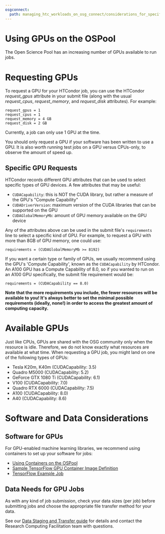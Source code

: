 ```yaml
---
osgconnect:
  path: managing_htc_workloads_on_osg_connect/considerations_for_specific_resource_needs/gpu-jobs.md
---
```


Using GPUs on the OSPool 
====================================



The Open Science Pool has an increasing number of GPUs available to 
run jobs. 

# Requesting GPUs

To request a GPU for your HTCondor job, you can use the 
HTCondor *request_gpus* attribute in your submit file (along 
with the usual *request_cpus*, *request_memory*, and *request_disk*
attributes). For example:

    request_gpus = 1
    request_cpus = 1
    request_memory = 4 GB
    request_disk = 2 GB

Currently, a job can only use 1 GPU at the time.

You should only request a GPU if your software has been written to use a GPU. It is 
also worth running test jobs on a GPU versus CPUs-only, to observe the amount of 
speed up. 

## Specific GPU Requests

HTCondor records different GPU attributes that can be used to select 
specific types of GPU devices. A few attributes that may be useful: 

* `CUDACapability`: this is NOT the CUDA library, but rather a measure of the GPU's "Compute Capability"
* `CUDADriverVersion`: maximum version of the CUDA libraries that can be supported on the GPU
* `CUDAGlobalMemoryMb`: amount of GPU memory available on the GPU device

Any of the attributes above can be used in the submit file's `requirements` line to 
select a specific kind of GPU. For 
example, to request a GPU with more than 8GB of GPU memory, one could use: 

    requirements = (CUDAGlobalMemoryMb >= 8192)
    
If you want a certain type or family of GPUs, we usually recommend using the GPU's 
'Compute Capability', known as the `CUDACapability` by HTCondor. An A100 GPU has a 
Compute Capability of 8.0, so if you wanted to run on an A100 GPU specifically, 
the submit file requirement would be: 

    requirements = (CUDACapability == 8.0)

**Note that the more requirements you include, the fewer resources will be available 
to you! It's always better to set the minimal possible requirements (ideally, none!) 
in order to access the greatest amount of computing capacity.**

# Available GPUs

Just like CPUs, GPUs are shared with the OSG community only when the
resource is idle. Therefore, we do not know exactly what resources are
available at what time. When requesting a GPU job, you might land on one
of the following types of GPUs:

* Tesla K20m, K40m (CUDACapability: 3.5)
* Quadro M5000 (CUDACapability: 5.2)
* GeForce GTX 1080 Ti (CUDACapability: 6.1)
* V100 (CUDACapability: 7.0)
* Quadro RTX 6000 (CUDACapability: 7.5)
* A100 (CUDACapability: 8.0)
* A40 (CUDACapability: 8.6)

# Software and Data Considerations

## Software for GPUs

For GPU-enabled machine learning libraries, we recommend using 
containers to set up your software for jobs: 

  * [Using Containers on the OSPool](../../managing_htc_workloads_on_osg_connect/using_software_on_the_osg/available-containers-list/)
  * [Sample TensorFlow GPU Container Image Definition](https://github.com/opensciencegrid/osgvo-tensorflow-gpu/blob/master/Dockerfile)
  * [TensorFlow Example Job](../../software_examples_for_osg/machine_learning/tutorial-tensorflow-containers/)

## Data Needs for GPU Jobs

As with any kind of job submission, check your data sizes (per job) before submitting 
jobs and choose the appropriate file transfer method for your data. 

See our [Data Staging and Transfer guide](../../managing_htc_workloads_on_osg_connect/managing_data_for_jobs/osgconnect-storage/) for
details and contact the Research Computing Facilitation team with questions.